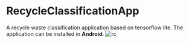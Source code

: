 # RecycleClassificationApp

A recycle waste classification application based on tensorflow lite.
The application can be installed in **Android**.
![rc](https://user-images.githubusercontent.com/39436745/167865959-2322a347-4dc2-488c-8f8a-857364fafdcf.jpg)
